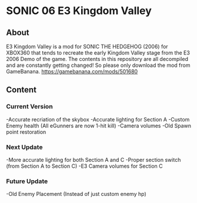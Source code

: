 # SONIC 06 E3 Kingdom Valley
## About
E3 Kingdom Valley is a mod for SONIC THE HEDGEHOG (2006) for XBOX360 that tends to recreate the early Kingdom Valley stage from the E3 2006 Demo of the game.
The contents in this repository are all decompiled and are constantly getting changed! So please only download the mod from GameBanana. https://gamebanana.com/mods/501680
## Content
### Current Version
-Accurate recriation of the skybox
-Accurate lighting for Section A
-Custom Enemy health (All eGunners are now 1-hit kill)
-Camera volumes
-Old Spawn point restoration
### Next Update
-More accurate lighting for both Section A and C
-Proper section switch (from Section A to Section C)
-E3 Camera volumes for Section C
### Future Update
-Old Enemy Placement (Instead of just custom enemy hp)
